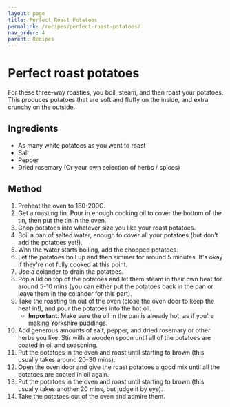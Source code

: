 ```yaml
---
layout: page
title: Perfect Roast Potatoes
permalink: /recipes/perfect-roast-potatoes/
nav_order: 4
parent: Recipes
---
```


# Perfect roast potatoes

For these three-way roasties, you boil, steam, and then roast your potatoes. This produces potatoes that are soft and fluffy on the inside, and extra crunchy on the outside.

## Ingredients

- As many white potatoes as you want to roast
- Salt
- Pepper
- Dried rosemary (Or your own selection of herbs / spices)

## Method

1. Preheat the oven to 180-200C.
1. Get a roasting tin. Pour in enough cooking oil to cover the bottom of the tin, then put the tin in the oven.
1. Chop potatoes into whatever size you like your roast potatoes.
1. Boil a pan of salted water, enough to cover all your potatoes (but don’t add the potatoes yet!).
1. Whn the water starts boiling, add the chopped potatoes.
1. Let the potatoes boil up and then simmer for around 5 minutes. It's okay if they're not fully cooked at this point.
1. Use a colander to drain the potatoes.
1. Pop a lid on top of the potatoes and let them steam in their own heat for around 5-10 mins (you can either put the potatoes back in the pan or leave them in the colander for this part).
1. Take the roasting tin out of the oven (close the oven door to keep the heat in!), and pour the potatoes into the hot oil. 
    * **Important**: Make sure the oil in the pan is already hot, as if you’re making Yorkshire puddings.
1. Add generous amounts of salt, pepper, and dried rosemary or other herbs you like. Stir with a wooden spoon until all of the potatoes are coated in oil and seasoning.
1. Put the potatoes in the oven and roast until starting to brown (this usually takes around 20-30 mins).
1. Open the oven door and give the roast potatoes a good mix until all the potatoes are coated in oil again. 
1. Put the potatoes in the oven and roast until starting to brown (this usually takes another 20 mins, but judge it by eye).
1. Take the potatoes out of the oven and admire them. 
